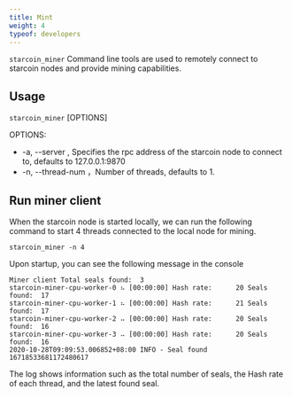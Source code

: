```yaml
---
title: Mint
weight: 4
typeof: developers
---
```


`starcoin_miner` Command line tools are used to remotely connect to starcoin nodes and provide mining capabilities.

<!--more-->

## Usage

`starcoin_miner` [OPTIONS]

OPTIONS:
- -a, --server <server> , Specifies the rpc address of the starcoin node to connect to, defaults to 127.0.0.1:9870
- -n, --thread-num <thread-num>，Number of threads, defaults to 1.

## Run miner client

When the starcoin node is started locally, we can run the following command to start 4 threads connected to the local node for mining.


```shell
starcoin_miner -n 4
```
Upon startup, you can see the following message in the console


```shell
Miner client Total seals found:  3
starcoin-miner-cpu-worker-0 ⠦ [00:00:00] Hash rate:      20 Seals found:  17
starcoin-miner-cpu-worker-1 ⠦ [00:00:00] Hash rate:      21 Seals found:  17
starcoin-miner-cpu-worker-2 ⠤ [00:00:00] Hash rate:      20 Seals found:  16
starcoin-miner-cpu-worker-3 ⠤ [00:00:00] Hash rate:      20 Seals found:  16
2020-10-28T09:09:53.006852+08:00 INFO - Seal found 16718533681172480617

```
The log shows information such as the total number of seals, the Hash rate of each thread, and the latest found seal.
